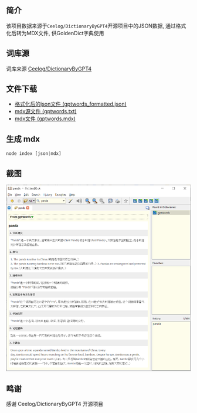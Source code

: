 ## 简介
该项目数据来源于`Ceelog/DictionaryByGPT4`开源项目中的JSON数据, 通过格式化后转为MDX文件, 供GoldenDict字典使用

## 词库源
词库来源
[Ceelog/DictionaryByGPT4](https://github.com/Ceelog/DictionaryByGPT4)

## 文件下载
- [格式化后的json文件 (gptwords_formatted.json)](https://github.com/PandaCatLabs/GPTDictMDX/blob/main/out/gptwords_formatted.json)
- [mdx源文件 (gptwords.txt)](https://github.com/PandaCatLabs/GPTDictMDX/blob/main/out/gptwords.txt)
- [mdx文件 (gptwords.mdx)](https://github.com/PandaCatLabs/GPTDictMDX/blob/main/out/gptwords.mdx)

## 生成 mdx
```js
node index [json|mdx]
```

## 截图

![](./res/screenshot.png)

## 鸣谢
感谢 Ceelog/DictionaryByGPT4 开源项目